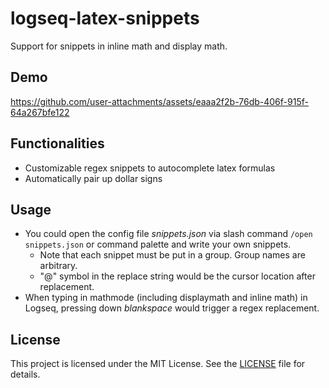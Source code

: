 # logseq-latex-snippets

Support for snippets in inline math and display math.

## Demo

https://github.com/user-attachments/assets/eaaa2f2b-76db-406f-915f-64a267bfe122



## Functionalities

- Customizable regex snippets to autocomplete latex formulas
- Automatically pair up dollar signs

## Usage

- You could open the config file *snippets.json* via slash command `/open snippets.json` or command palette and write your own snippets. 
    - Note that each snippet must be put in a group. Group names are arbitrary.
    - "@" symbol in the replace string would be the cursor location after replacement.
- When typing in mathmode (including displaymath and inline math) in Logseq, pressing down *blankspace* would trigger a regex replacement. 

## License

This project is licensed under the MIT License. See the [LICENSE](./LICENSE) file for details.